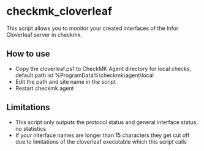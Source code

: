 # checkmk_cloverleaf
This script allows you to monitor your created interfaces of the Infor Cloverleaf server in checkmk.

## How to use
- Copy the cloverleaf.ps1 to CheckMK Agent directory for local checks, default path ist %ProgramData%\checkmk\agent\local
- Edit the path and site name in the script
- Restart checkmk agent

## Limitations
- This script only outputs the protocol status and general interface status, no statistics
- If your interface names are longer than 15 characters they get cut off due to limitations of the cloverleaf executable which this script calls
